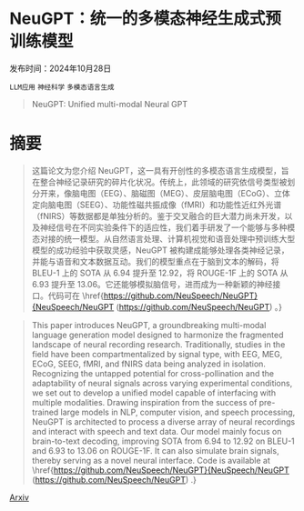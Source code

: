 # NeuGPT：统一的多模态神经生成式预训练模型

发布时间：2024年10月28日

`LLM应用` `神经科学` `多模态语言生成`

> NeuGPT: Unified multi-modal Neural GPT

# 摘要

> 这篇论文为您介绍 NeuGPT，这一具有开创性的多模态语言生成模型，旨在整合神经记录研究的碎片化状况。传统上，此领域的研究依信号类型被划分开来，像脑电图（EEG）、脑磁图（MEG）、皮层脑电图（ECoG）、立体定向脑电图（SEEG）、功能性磁共振成像（fMRI）和功能性近红外光谱（fNIRS）等数据都是单独分析的。鉴于交叉融合的巨大潜力尚未开发，以及神经信号在不同实验条件下的适应性，我们着手研发了一个能够与多种模态对接的统一模型。从自然语言处理、计算机视觉和语音处理中预训练大型模型的成功经验中获取灵感，NeuGPT 被构建成能够处理各类神经记录，并能与语音和文本数据互动。我们的模型重点在于脑到文本的解码，将 BLEU-1 上的 SOTA 从 6.94 提升至 12.92，将 ROUGE-1F 上的 SOTA 从 6.93 提升至 13.06。它还能够模拟脑信号，进而成为一种新颖的神经接口。代码可在 \href{https://github.com/NeuSpeech/NeuGPT}{NeuSpeech/NeuGPT (https://github.com/NeuSpeech/NeuGPT) 。}

> This paper introduces NeuGPT, a groundbreaking multi-modal language generation model designed to harmonize the fragmented landscape of neural recording research. Traditionally, studies in the field have been compartmentalized by signal type, with EEG, MEG, ECoG, SEEG, fMRI, and fNIRS data being analyzed in isolation. Recognizing the untapped potential for cross-pollination and the adaptability of neural signals across varying experimental conditions, we set out to develop a unified model capable of interfacing with multiple modalities. Drawing inspiration from the success of pre-trained large models in NLP, computer vision, and speech processing, NeuGPT is architected to process a diverse array of neural recordings and interact with speech and text data. Our model mainly focus on brain-to-text decoding, improving SOTA from 6.94 to 12.92 on BLEU-1 and 6.93 to 13.06 on ROUGE-1F. It can also simulate brain signals, thereby serving as a novel neural interface. Code is available at \href{https://github.com/NeuSpeech/NeuGPT}{NeuSpeech/NeuGPT (https://github.com/NeuSpeech/NeuGPT) .}

[Arxiv](https://arxiv.org/abs/2410.20916)
